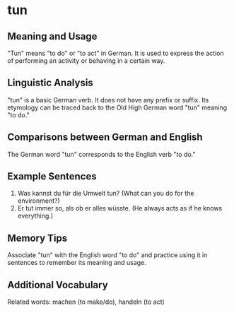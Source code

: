 # tun
## Meaning and Usage
"Tun" means "to do" or "to act" in German. It is used to express the action of performing an activity or behaving in a certain way.

## Linguistic Analysis
"tun" is a basic German verb. It does not have any prefix or suffix. Its etymology can be traced back to the Old High German word "tun" meaning "to do."

## Comparisons between German and English
The German word "tun" corresponds to the English verb "to do."

## Example Sentences
1. Was kannst du für die Umwelt tun? (What can you do for the environment?)
2. Er tut immer so, als ob er alles wüsste. (He always acts as if he knows everything.)

## Memory Tips
Associate "tun" with the English word "to do" and practice using it in sentences to remember its meaning and usage.

## Additional Vocabulary
Related words: machen (to make/do), handeln (to act)